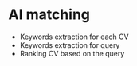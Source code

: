 # AI matching

- Keywords extraction for each CV
- Keywords extraction for query
- Ranking CV based on the query
